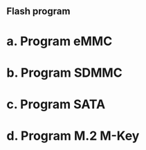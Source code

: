 ## Flash program

# a. Program eMMC


# b. Program SDMMC


# c. Program SATA


# d. Program M.2 M-Key




